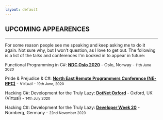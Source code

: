```yaml
---
layout: default
---
```


<div class="pagepanel down_arrow white">
	<div class="center">
    <h2>UPCOMING APPEARENCES</h2>
    <hr/>
		<p>For some reason people see me speaking and keep asking me to do it again.  Not sure why, but I won't question, as I love to get out.  The following is a list of the talks and conferences I'm booked in to appear in future:</p>
		<p>Functional Programming in C#: <strong><a href="https://ndcoslo.com/talk/functional-programming-with-c/">NDC Oslo 2020</a></strong> - Oslo, Norway - <small>11th June 2020</small></p>
		<p>Pride & Prejudice & C#: <strong><a href="https://ne-rpc.co.uk/">North East Remote Programmers Conference (NE-RPC)</a></strong> - Virtual - <small>19th June, 2020</small><p>
		<p>Hacking C#: Development for the Truly Lazy: <strong><a href="">DotNet Oxford</a></strong> - Oxford, UK (Virtual) - <small>14th July 2020</small></p>
		<p>Hacking C#: Development for the Truly Lazy: <strong><a href="https://www.developer-week.de/">Developer Week 20</a></strong> - Nürnberg, Germany - <small>22nd November 2020</small></p>		
	</div>
</div>

